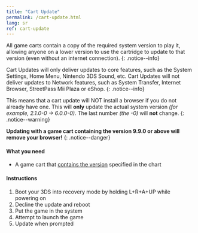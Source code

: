 ```yaml
---
title: "Cart Update"
permalink: /cart-update.html
lang: sr
ref: cart-update
---
```


All game carts contain a copy of the required system version to play it, allowing anyone on a lower version to use the cartridge to update to that version (even without an internet connection).
{: .notice--info}

Cart Updates will only deliver updates to core features, such as the System Settings, Home Menu, Nintendo 3DS Sound, etc. Cart Updates will not deliver updates to Network features, such as System Transfer, Internet Browser, StreetPass Mii Plaza or eShop.
{: .notice--info}

This means that a cart update will NOT install a browser if you do not already have one. This will **only** update the actual system version *(for example, 2.1.0-0 -> 6.0.0-0)*. The last number *(the -0)* will **not** change.
{: .notice--warning}

**Updating with a game cart containing the version 9.9.0 or above will remove your browser!**
{: .notice--danger}

#### What you need

* A game cart that [contains the version](http://www.3dsdb.com/) specified in the chart

#### Instructions

1. Boot your 3DS into recovery mode by holding L+R+A+UP while powering on
2. Decline the update and reboot
3. Put the game in the system
4. Attempt to launch the game
5. Update when prompted
